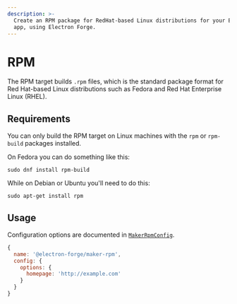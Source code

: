 ```yaml
---
description: >-
  Create an RPM package for RedHat-based Linux distributions for your Electron
  app, using Electron Forge.
---
```


# RPM

The RPM target builds `.rpm` files, which is the standard package format for Red Hat-based Linux distributions such as Fedora and Red Hat Enterprise Linux (RHEL).

## Requirements

You can only build the RPM target on Linux machines with the `rpm` or `rpm-build` packages installed.

On Fedora you can do something like this:

```shell
sudo dnf install rpm-build
```

While on Debian or Ubuntu you'll need to do this:

```shell
sudo apt-get install rpm
```

## Usage

Configuration options are documented in [`MakerRpmConfig`](https://js.electronforge.io/interfaces/\_electron\_forge\_maker\_rpm.MakerRpmConfig.html).

```jsx
{
  name: '@electron-forge/maker-rpm',
  config: {
    options: {
      homepage: 'http://example.com'
    }
  }
}
```
